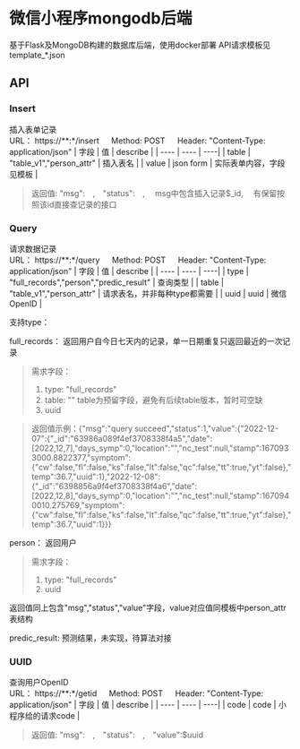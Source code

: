 # 微信小程序mongodb后端

基于Flask及MongoDB构建的数据库后端，使用docker部署
API请求模板见template_*.json

## API

### Insert
插入表单记录  
URL： https://**:*/insert  &emsp;  Method: POST  &emsp;  Header: "Content-Type: application/json"
| 字段 | 值 | describe |
|  ----  | ----  | ----|
| table | "table_v1","person_attr" | 插入表名 |
| value | json form | 实际表单内容，字段见模板 |
> 返回值: "msg":&emsp;,&emsp;"status":&emsp;,&emsp; msg中包含插入记录$_id, &emsp;有保留按照该id直接查记录的接口

### Query
请求数据记录  
URL： https://**:*/query   &emsp; Method: POST  &emsp;  Header: "Content-Type: application/json"
| 字段 | 值 | describe |
|  ----  | ----  | ----|
| type | "full_records","person","predic_result" | 查询类型 |
| table | "table_v1","person_attr" | 请求表名，并非每种type都需要 |
| uuid | uuid | 微信OpenID |

支持type：

full_records：  返回用户自今日七天内的记录，单一日期重复只返回最近的一次记录
> 需求字段： 
> 1. type: "full_records"
> 2. table: "" table为预留字段，避免有后续table版本，暂时可空缺
> 3. uuid

> 返回值示例：{"msg":"query succeed","status":1,"value":{"2022-12-07":{"_id":"63986a089f4ef3708338f4a5","date":[2022,12,7],"days_symp":0,"location":"","nc_test":null,"stamp":1670933000.8822377,"symptom":{"cw":false,"fl":false,"ks":false,"lt":false,"qc":false,"tt":true,"yt":false},"temp":36.7,"uuid":1},"2022-12-08":{"_id":"6398856a9f4ef3708338f4a6","date":[2022,12,8],"days_symp":0,"location":"","nc_test":null,"stamp":1670940010.275769,"symptom":{"cw":false,"fl":false,"ks":false,"lt":false,"qc":false,"tt":true,"yt":false},"temp":36.7,"uuid":1}}}

person：  返回用户
> 需求字段： 
> 1. type: "full_records"
> 2. uuid

返回值同上包含"msg","status","value"字段，value对应值同模板中person_attr表结构

predic_result: 预测结果，未实现，待算法对接

  
### UUID
查询用户OpenID  
URL： https://**:*/getid  &emsp; Method: POST  &emsp;  Header: "Content-Type: application/json"
| 字段 | 值 | describe |
|  ----  | ----  | ----|
| code | code | 小程序给的请求code |
> 返回值: "msg":&emsp;,&emsp;"status":&emsp;,&emsp;"value":$uuid